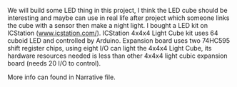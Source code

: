 We will build some LED thing in this project, I think the LED cube should be interesting and maybe can use in real life after project which someone links the cube with a sensor then make a night light.
I bought a LED kit on ICStation (www.icstation.com/).
ICStation 4x4x4 Light Cube kit uses 64 cuboid LED and controlled by Arduino. Expansion board uses two 74HC595 shift register chips, using eight I/O can light the 4x4x4 Light Cube, its hardware resources needed is less than other 4x4x4 light cubic expansion board (needs 20 I/O to control).

More info can found in Narrative file.
